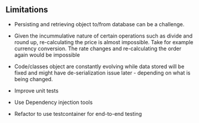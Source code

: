 
## Limitations

- Persisting and retrieving object to/from database can be a challenge. 

- Given the incummulative nature of certain operations such as divide and round up, re-calculating the price is almost impossible. Take for example currency conversion. The rate changes and re-calculating the order again would be impossible

- Code/classes object are constantly evolving while data stored will be fixed and might have de-serialization issue later - depending on what is being changed. 
- Improve unit tests
- Use Dependency injection tools
- Refactor to use testcontainer for end-to-end testing

